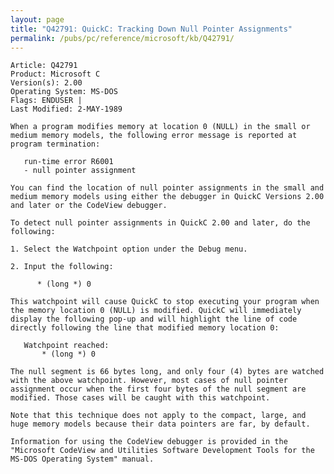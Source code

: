 ```yaml
---
layout: page
title: "Q42791: QuickC: Tracking Down Null Pointer Assignments"
permalink: /pubs/pc/reference/microsoft/kb/Q42791/
---
```


	Article: Q42791
	Product: Microsoft C
	Version(s): 2.00
	Operating System: MS-DOS
	Flags: ENDUSER |
	Last Modified: 2-MAY-1989
	
	When a program modifies memory at location 0 (NULL) in the small or
	medium memory models, the following error message is reported at
	program termination:
	
	   run-time error R6001
	   - null pointer assignment
	
	You can find the location of null pointer assignments in the small and
	medium memory models using either the debugger in QuickC Versions 2.00
	and later or the CodeView debugger.
	
	To detect null pointer assignments in QuickC 2.00 and later, do the
	following:
	
	1. Select the Watchpoint option under the Debug menu.
	
	2. Input the following:
	
	      * (long *) 0
	
	This watchpoint will cause QuickC to stop executing your program when
	the memory location 0 (NULL) is modified. QuickC will immediately
	display the following pop-up and will highlight the line of code
	directly following the line that modified memory location 0:
	
	   Watchpoint reached:
	       * (long *) 0
	
	The null segment is 66 bytes long, and only four (4) bytes are watched
	with the above watchpoint. However, most cases of null pointer
	assignment occur when the first four bytes of the null segment are
	modified. Those cases will be caught with this watchpoint.
	
	Note that this technique does not apply to the compact, large, and
	huge memory models because their data pointers are far, by default.
	
	Information for using the CodeView debugger is provided in the
	"Microsoft CodeView and Utilities Software Development Tools for the
	MS-DOS Operating System" manual.
